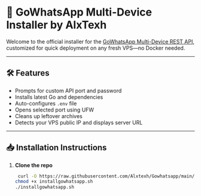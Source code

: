 # 🚀 GoWhatsApp Multi-Device Installer by AlxTexh

Welcome to the official installer for the [GoWhatsApp Multi-Device REST API](https://github.com/Alxtexh/Gowhatsapp), customized for quick deployment on any fresh VPS—no Docker needed.

---

## 🛠️ Features

- Prompts for custom API port and password
- Installs latest Go and dependencies
- Auto-configures `.env` file
- Opens selected port using UFW
- Cleans up leftover archives
- Detects your VPS public IP and displays server URL

---

## 📥 Installation Instructions

1. **Clone the repo**
   ```bash
    curl -O https://raw.githubusercontent.com/Alxtexh/Gowhatsapp/main/installgowhatsapp.sh
   chmod +x installgowhatsapp.sh
   ./installgowhatsapp.sh
  
